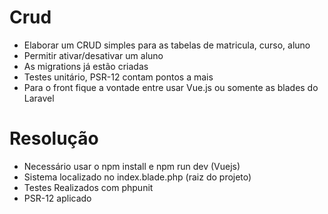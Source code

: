 # Crud

- Elaborar um CRUD simples para as tabelas de matricula, curso, aluno
- Permitir ativar/desativar um aluno
- As migrations já estão criadas
- Testes unitário, PSR-12 contam pontos a mais
- Para o front fique a vontade entre usar Vue.js ou somente as blades do Laravel



# Resolução

- Necessário usar o npm install e npm run dev (Vuejs)
- Sistema localizado no index.blade.php (raiz do projeto)
- Testes Realizados com phpunit
- PSR-12 aplicado